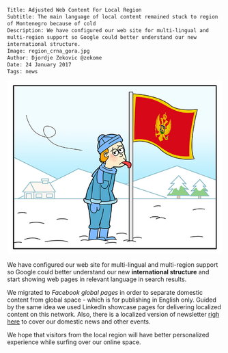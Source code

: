 ```.header
Title: Adjusted Web Content For Local Region
Subtitle: The main language of local content remained stuck to region of Montenegro because of cold
Description: We have configured our web site for multi-lingual and multi-region support so Google could better understand our new international structure.
Image: region_crna_gora.jpg
Author: Djordje Zekovic @zekome
Date: 24 January 2017
Tags: news
```

![The main language of local content remained stuck to region of Montenegro because of cold.](region_crna_gora.jpg)

We have configured our web site for multi-lingual and multi-region support so Google could better understand our new **international structure** and start showing web pages in relevant language in search results.

We migrated to *Facebook global pages* in order to separate domestic content from global space - which is for publishing in English only. Guided by the same idea we used LinkedIn showcase pages for delivering localized content on this network. Also, there is a localized version of newsletter [righ here](/cg/bilten/) to cover our domestic news and other events. 
 
We hope that visitors from the local region will have better personalized experience while surfing over our online space.

